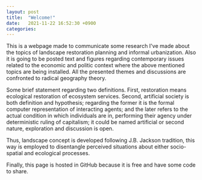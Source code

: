 ```yaml
---
layout: post
title:  "Welcome!"
date:   2021-11-22 16:52:30 +0900
categories: 
---
```

This is a webpage made to communicate some research I've made about the topics of landscape restoration planning and informal urbanization. Also it is going to be posted text and figures regarding contemporary issues related to the economic and politic context where the above mentioned topics are being installed. All the presented themes and discussions are confronted to radical geography theory. 

Some brief statement regarding two definitions. First, restoration means ecological restoration of ecosystem services. Second, artificial society is both definition and hypothesis; regarding the former it is the formal computer representation of interacting agents; and the later refers to the actual condition in which individuals are in, performing their agency under deterministic ruling of capitalism; it could be named artificial or second nature, exploration and discussion is open.

Thus, landscape concept is developed following J.B. Jackson tradition, this way is employed to disentangle perceived situations about either socio-spatial and ecological processes.

Finally, this page is hosted in GitHub because it is free and have some code to share.
